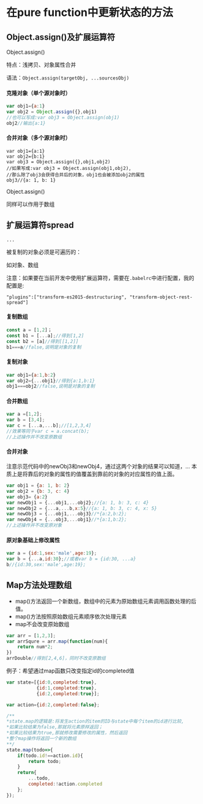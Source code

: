 # 在pure function中更新状态的方法

## Object.assign\(\)及扩展运算符

Object.assign\(\)

特点：浅拷贝、对象属性合并

语法：`Object.assign(targetObj, ...sourcesObj)`

#### 克隆对象（单个源对象时）

```js
var obj1={a:1}
var obj2 = Object.assign({},obj1)
//也可以写成:var obj3 = Object.assign(obj1)
obj2//输出{a:1}
```

#### 合并对象（多个源对象时）

```
var obj1={a:1}
var obj2={b:1}
var obj3 = Object.assign({},obj1,obj2)
//如果写成:var obj3 = Object.assign(obj1,obj2),
//那么除了obj3会获得合并后的对象，obj1也会被添加obj2的属性
obj3//{a: 1, b: 1}
```

Object.assign\(\)

同样可以作用于数组

## 扩展运算符spread

`...`

被复制的对象必须是可遍历的：

如对象、数组

注意：如果要在当前开发中使用扩展运算符，需要在`.babelrc`中进行配置，我的配置是:

```
"plugins":["transform-es2015-destructuring", "transform-object-rest-spread"]
```

#### 复制数组

```js
const a = [1,2]；
const b1 = [...a];//得到[1,2]
const b2 = [a]//得到[[1,2]]
b1===a//false,说明是对象的复制
```

#### 复制对象

```js
var obj1={a:1,b:2}
var obj2={...obj1}//得到{a:1,b:1}
obj1===obj2//false,说明是对象的复制
```

#### 合并数组

```js
var a =[1,2];
var b = [3,4];
var c = [...a,...b];//[1,2,3,4]
//效果等同于var c = a.concat(b);
//上述操作并不改变原数组
```

#### 合并对象

注意示范代码中的newObj3和newObj4，通过这两个对象的结果可以知道，... 本质上是将靠后的对象的属性的值覆盖到靠前的对象的对应属性的值上面。

```js
var obj1 = {a: 1, b: 2}
var obj2 = {b: 3, c: 4}
var obj3= {a:2}
var newObj1 = {...obj1,...obj2};//{a: 1, b: 3, c: 4}
var newObj2 = {...a,...b,x:5}//{a: 1, b: 3, c: 4, x: 5}
var newObj3 = {...obj1,...obj3}//*{a:2,b:2};
var newObj4 = {...obj3,...obj1}//*{a:1,b:2};
//上述操作并不改变原对象
```

#### 

#### 原对象基础上修改属性

```js
var a = {id:1,sex:'male',age:19};
var b = {...a,id:30};//或者var b = {id:30, ...a}
b//{id:30,sex:'male',age:19};
```

## Map方法处理数组

* map\(\)方法返回一个新数组，数组中的元素为原始数组元素调用函数处理的后值。
* map\(\)方法按照原始数组元素顺序依次处理元素
* map不会改变原始数组

```js
var arr = [1,2,3];
var arrSqure = arr.map(function(num){
    return num*2;
})
arrDouble//得到[2,4,6]，同时不改变原数组
```

例子：希望通过map函数只改变指定id的completed值

```js
var state=[{id:0,completed:true},
           {id:1,completed:true},
           {id:2,completed:true}];

var action={id:2,completed:false};

/**
*state.map的逻辑是:将发生action的item的ID与state中每个item的id进行比较,
*如果比较结果为false,那就将元素原样返回；
*如果比较结果为true,那就修改需要修改的属性，然后返回
*整个map操作将返回一个新的数组
**/
state.map(todo=>{
    if(todo.id!==action.id){
        return todo;
    }
    return{
        ...todo,
        completed:!action.completed
    };
});
```




